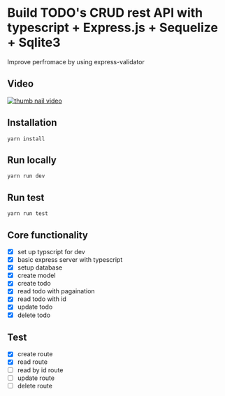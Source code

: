 <h1>Build TODO's CRUD rest API with typescript + Express.js + Sequelize + Sqlite3</h1>

Improve perfromace by using express-validator

## Video

[![thumb nail video](https://i9.ytimg.com/vi/yFgrSJGNj0E/mqdefault.jpg?v=6076edef&sqp=CJC6vogG&rs=AOn4CLCkA105jbAB1dbd_28nyN6aGt6X7w)](https://youtu.be/yFgrSJGNj0E)

## Installation

```
yarn install
```

## Run locally

```
yarn run dev
```

## Run test

```
yarn run test
```

## Core functionality

- [x] set up typscript for dev
- [x] basic express server with typescript
- [x] setup database
- [x] create model
- [x] create todo
- [x] read todo with pagaination
- [x] read todo with id
- [x] update todo
- [x] delete todo

## Test

- [x] create route
- [x] read route
- [ ] read by id route
- [ ] update route
- [ ] delete route
